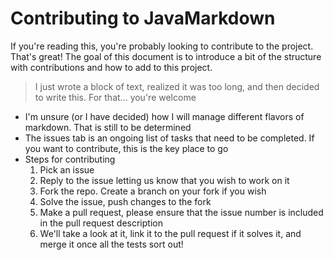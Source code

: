 # Contributing to JavaMarkdown

If you're reading this, you're probably looking to contribute to the project. That's great! The goal of this document is to introduce a bit of the structure with contributions and how to add to this project.


> I just wrote a block of text, realized it was too long, and then decided to write this. For that... you're welcome

- I'm unsure (or I have decided) how I will manage different flavors of markdown. That is still to be determined
- The issues tab is an ongoing list of tasks that need to be completed. If you want to contribute, this is the key place to go
- Steps for contributing
  1. Pick an issue
  2. Reply to the issue letting us know that you wish to work on it
  3. Fork the repo. Create a branch on your fork if you wish
  4. Solve the issue, push changes to the fork
  5. Make a pull request, please ensure that the issue number is included in the pull request description
  6. We'll take a look at it, link it to the pull request if it solves it, and merge it once all the tests sort out!